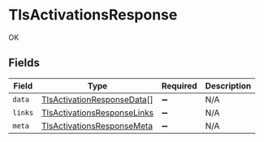 # TlsActivationsResponse

OK


## Fields

| Field                                                                             | Type                                                                              | Required                                                                          | Description                                                                       |
| --------------------------------------------------------------------------------- | --------------------------------------------------------------------------------- | --------------------------------------------------------------------------------- | --------------------------------------------------------------------------------- |
| `data`                                                                            | [TlsActivationResponseData](../../models/shared/tlsactivationresponsedata.md)[]   | :heavy_minus_sign:                                                                | N/A                                                                               |
| `links`                                                                           | [TlsActivationsResponseLinks](../../models/shared/tlsactivationsresponselinks.md) | :heavy_minus_sign:                                                                | N/A                                                                               |
| `meta`                                                                            | [TlsActivationsResponseMeta](../../models/shared/tlsactivationsresponsemeta.md)   | :heavy_minus_sign:                                                                | N/A                                                                               |